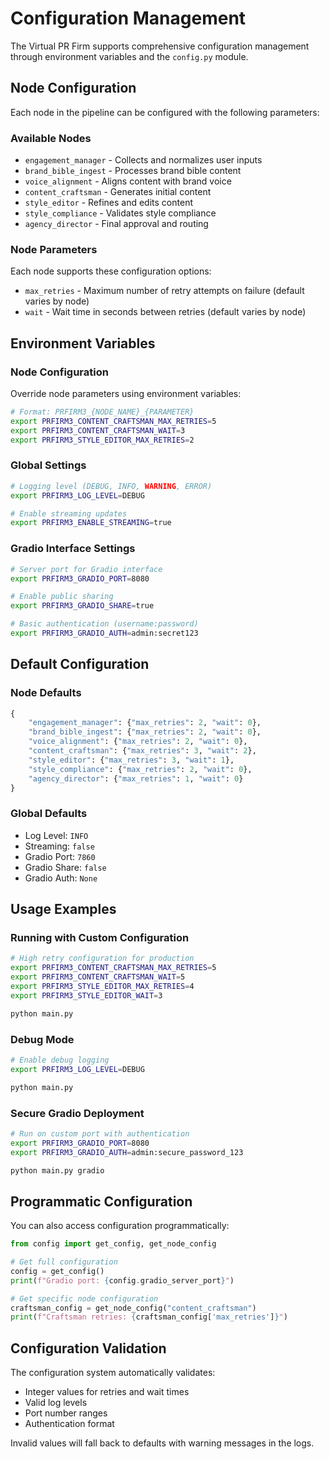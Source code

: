 # Configuration Management

The Virtual PR Firm supports comprehensive configuration management through environment variables and the `config.py` module.

## Node Configuration

Each node in the pipeline can be configured with the following parameters:

### Available Nodes

- `engagement_manager` - Collects and normalizes user inputs
- `brand_bible_ingest` - Processes brand bible content
- `voice_alignment` - Aligns content with brand voice
- `content_craftsman` - Generates initial content
- `style_editor` - Refines and edits content
- `style_compliance` - Validates style compliance
- `agency_director` - Final approval and routing

### Node Parameters

Each node supports these configuration options:

- `max_retries` - Maximum number of retry attempts on failure (default varies by node)
- `wait` - Wait time in seconds between retries (default varies by node)

## Environment Variables

### Node Configuration

Override node parameters using environment variables:

```bash
# Format: PRFIRM3_{NODE_NAME}_{PARAMETER}
export PRFIRM3_CONTENT_CRAFTSMAN_MAX_RETRIES=5
export PRFIRM3_CONTENT_CRAFTSMAN_WAIT=3
export PRFIRM3_STYLE_EDITOR_MAX_RETRIES=2
```

### Global Settings

```bash
# Logging level (DEBUG, INFO, WARNING, ERROR)
export PRFIRM3_LOG_LEVEL=DEBUG

# Enable streaming updates
export PRFIRM3_ENABLE_STREAMING=true
```

### Gradio Interface Settings

```bash
# Server port for Gradio interface
export PRFIRM3_GRADIO_PORT=8080

# Enable public sharing
export PRFIRM3_GRADIO_SHARE=true

# Basic authentication (username:password)
export PRFIRM3_GRADIO_AUTH=admin:secret123
```

## Default Configuration

### Node Defaults

```python
{
    "engagement_manager": {"max_retries": 2, "wait": 0},
    "brand_bible_ingest": {"max_retries": 2, "wait": 0},
    "voice_alignment": {"max_retries": 2, "wait": 0},
    "content_craftsman": {"max_retries": 3, "wait": 2},
    "style_editor": {"max_retries": 3, "wait": 1},
    "style_compliance": {"max_retries": 2, "wait": 0},
    "agency_director": {"max_retries": 1, "wait": 0}
}
```

### Global Defaults

- Log Level: `INFO`
- Streaming: `false`
- Gradio Port: `7860`
- Gradio Share: `false`
- Gradio Auth: `None`

## Usage Examples

### Running with Custom Configuration

```bash
# High retry configuration for production
export PRFIRM3_CONTENT_CRAFTSMAN_MAX_RETRIES=5
export PRFIRM3_CONTENT_CRAFTSMAN_WAIT=5
export PRFIRM3_STYLE_EDITOR_MAX_RETRIES=4
export PRFIRM3_STYLE_EDITOR_WAIT=3

python main.py
```

### Debug Mode

```bash
# Enable debug logging
export PRFIRM3_LOG_LEVEL=DEBUG

python main.py
```

### Secure Gradio Deployment

```bash
# Run on custom port with authentication
export PRFIRM3_GRADIO_PORT=8080
export PRFIRM3_GRADIO_AUTH=admin:secure_password_123

python main.py gradio
```

## Programmatic Configuration

You can also access configuration programmatically:

```python
from config import get_config, get_node_config

# Get full configuration
config = get_config()
print(f"Gradio port: {config.gradio_server_port}")

# Get specific node configuration
craftsman_config = get_node_config("content_craftsman")
print(f"Craftsman retries: {craftsman_config['max_retries']}")
```

## Configuration Validation

The configuration system automatically validates:

- Integer values for retries and wait times
- Valid log levels
- Port number ranges
- Authentication format

Invalid values will fall back to defaults with warning messages in the logs.